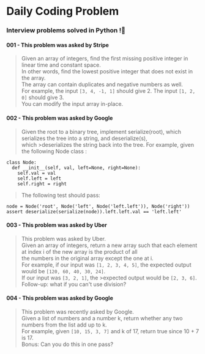 # Daily Coding Problem 
### Interview problems solved in Python !🐍

#### 001 - This problem was asked by Stripe
>Given an array of integers, find the first missing positive integer in linear time and constant space.  
>In other words, find the lowest positive integer that does not exist in the array.  
>The array can contain duplicates and negative numbers as well.  
>For example, the input ```[3, 4, -1, 1]``` should give 2. The input ```[1, 2, 0]``` should give 3.  
>You can modify the input array in-place.

#### 002 - This problem was asked by Google
>Given the root to a binary tree, implement serialize(root), which serializes the tree into a string, and deserialize(s),  
>which >deserializes the string back into the tree. For example, given the following Node class :
```
class Node:  
  def __init__(self, val, left=None, right=None):  
    self.val = val  
    self.left = left  
    self.right = right
```
>The following test should pass:  
```
node = Node('root', Node('left', Node('left.left')), Node('right'))  
assert deserialize(serialize(node)).left.left.val == 'left.left'
```

#### 003 - This problem was asked by Uber
>This problem was asked by Uber.  
>Given an array of integers, return a new array such that each element at index i of the new array is the product of all  
>the numbers in the original array except the one at i.  
>For example, if our input was ```[1, 2, 3, 4, 5]```, the expected output would be ```[120, 60, 40, 30, 24]```.   
>If our input was ```[3, 2, 1]```, the >expected output would be ```[2, 3, 6]```.  
>Follow-up: what if you can't use division?  

#### 004 - This problem was asked by Google
>This problem was recently asked by Google.  
>Given a list of numbers and a number k, return whether any two numbers from the list add up to k.  
>For example, given ```[10, 15, 3, 7]``` and k of 17, return true since 10 + 7 is 17.  
>Bonus: Can you do this in one pass?  
